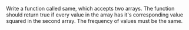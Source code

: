 Write a function called same, which accepts two arrays. The function should return true if every value in the array has it's corresponding value squared in the second array. The frequency of values must be the same.